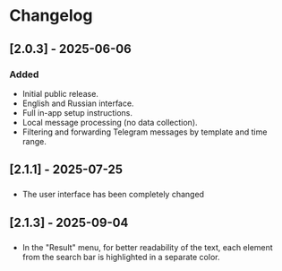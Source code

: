 # Changelog

## [2.0.3] - 2025-06-06

### Added
- Initial public release.
- English and Russian interface.
- Full in-app setup instructions.
- Local message processing (no data collection).
- Filtering and forwarding Telegram messages by template and time range.

## [2.1.1] - 2025-07-25

###
- The user interface has been completely changed

## [2.1.3] - 2025-09-04

### 
- In the "Result" menu, for better readability of the text,
  each element from the search bar is highlighted in a separate color.